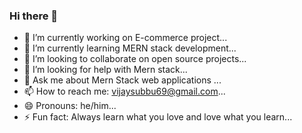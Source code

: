 ### Hi there 👋

- 🔭 I’m currently working on E-commerce project...
- 🌱 I’m currently learning MERN stack development...
- 👯 I’m looking to collaborate on open source projects...
- 🤔 I’m looking for help with Mern stack...
- 💬 Ask me about Mern Stack web applications ...
- 📫 How to reach me: vijaysubbu69@gmail.com...
- 😄 Pronouns: he/him...
- ⚡ Fun fact: Always learn what you love and love what you learn...

<!--
**iamvijaysubramanian/iamvijaysubramanian** is a ✨ _special_ ✨ repository because its `README.md` (this file) appears on your GitHub profile.

Here are some ideas to get you started:

- 🔭 I’m currently working on E-commerce project...
- 🌱 I’m currently learning MERN stack development...
- 👯 I’m looking to collaborate on open source projects...
- 🤔 I’m looking for help with Mern stack...
- 💬 Ask me about Mern Stack web applications ...
- 📫 How to reach me: vijaysubbu69@gmail.com...
- 😄 Pronouns: he/him...
- ⚡ Fun fact: Always learn what you love and love what you learn...
-->

